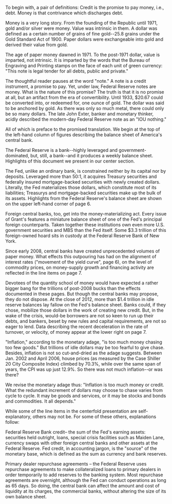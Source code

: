 To begin with, a pair of definitions: Credit is the promise to pay money, i.e., debt. Money is that contrivance which discharges debt.

Money is a very long story. From the founding of the Republic until 1971, gold and/or silver were money. Value was intrinsic in them. A dollar was defined as a certain number of grains of fine gold--25.8 grains under the Gold Standard Act of 1900. Paper dollars were exchangeable into gold and derived their value from gold.

The age of paper money dawned in 1971. To the post-1971 dollar, value is imparted, not intrinsic. It is imparted by the words that the Bureau of Engraving and Printing stamps on the face of each unit of green currency: "This note is legal tender for all debts, public and private."

The thoughtful reader pauses at the word "note." A note is a credit instrument, a promise to pay. Yet, under law, Federal Reserve notes are money. What is the nature of this promise? The truth is that it is no promise at all, but an artifact from the era of convertibility. Until 1933, $20.67 could be converted into, or redeemed for, one ounce of gold. The dollar was said to be anchored by gold. As there was only so much metal, there could only be so many dollars. The late John Exter, banker and monetary thinker, acidly described the modern-day Federal Reserve note as an "IOU nothing."

All of which is preface to the promised translation. We begin at the top of the left-hand column of figures describing the balance sheet of America's central bank.

The Federal Reserve is a bank--highly leveraged and government-dominated, but, still, a bank--and it produces a weekly balance sheet. Highlights of this document we present in our center section.

The Fed, unlike an ordinary bank, is constrained neither by its capital nor by deposits. Leveraged more than 50:1, it acquires Treasury securities and federally insured mortgage-backed securities with newly created dollars. Literally, the Fed materializes those dollars, which constitute most of its liabilities; Treasurys and mortgage-backed securities make up the bulk of its assets. Highlights from the Federal Reserve's balance sheet are shown on the upper left-hand corner of page 6.

Foreign central banks, too, get into the money-materializing act. Every issue of Grant's features a miniature balance sheet of one of the Fed's principal foreign counterparts. Taken together these institutions own even more U.S. government securities and MBS than the Fed itself. Some $3.3 trillion of this foreign-owned hoard sits in custody at the Federal Reserve Bank of New York.

Since early 2008, central banks have created unprecedented volumes of paper money. What effects this outpouring has had on the alignment of interest rates ("movement of the yield curve", page 6), on the level of commodity prices, on money-supply growth and financing activity are reflected in the line items on page 7.

Devotees of the quantity school of money would have expected a rather bigger bang for the trillions of post-2008 bucks than the effects documented in these pages. But though the central banks may propose, they do not dispose. At the close of 2012, more than $1.4 trillion in idle reserve balances lay fallow on the Fed's balance sheet. Banks could, if they chose, mobilize those dollars in the work of creating new credit. But, in the wake of the crisis, would-be borrowers are not so keen to run up their debts, and bankers, beset by new rules and capital requirements, are not so eager to lend. Data describing the recent deceleration in the rate of turnover, or velocity, of money appear at the lower right on page 7.

"Inflation," according to the monetary adage, "is too much money chasing too few goods." But trillions of idle dollars may be too fearful to give chase. Besides, inflation is not so cut-and-dried as the adage suggests. Between Jan. 2002 and April 2006, house prices (as measured by the Case Shiller 20 City Composite Index) climbed by 70.3%, while over the same span of years, the CPI was up just 12.9%. So there was not much inflation--or was there?

We revise the monetary adage thus: "Inflation is too much money or credit. What the redundant increment of dollars may choose to chase varies from cycle to cycle. It may be goods and services, or it may be stocks and bonds and commodities. It all depends."

While some of the line items in the centerfold presentation are self-explanatory, others may not be. For some of these others, explanations follow:

Federal Reserve Bank credit– the sum of the Fed's earning assets: securities held outright, loans, special crisis facilities such as Maiden Lane, currency swaps with other foreign central banks and other assets at the Federal Reserve. Fed credit, in accounting jargon, is the "source" of the monetary base, which is defined as the sum as currency and bank reserves.

Primary dealer repurchase agreements – the Federal Reserve uses repurchase agreements to make collateralized loans to primary dealers in order temporarily to add reserves to the banking system. Most repurchase agreements are overnight, although the Fed can conduct operations as long as 65 days. So doing, the central bank can affect the amount and cost of liquidity at its charges, the commercial banks, without altering the size of its own balance sheet.
